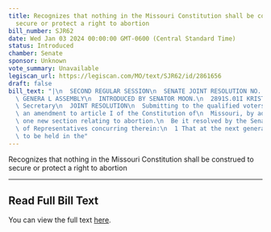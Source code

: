 ```yaml
---
title: Recognizes that nothing in the Missouri Constitution shall be construed to
  secure or protect a right to abortion
bill_number: SJR62
date: Wed Jan 03 2024 00:00:00 GMT-0600 (Central Standard Time)
status: Introduced
chamber: Senate
sponsor: Unknown
vote_summary: Unavailable
legiscan_url: https://legiscan.com/MO/text/SJR62/id/2861656
draft: false
bill_text: "|\n  SECOND REGULAR SESSION\n  SENATE JOINT RESOLUTION NO. 62\n  102ND\
  \ GENERA L ASSEMBLY\n  INTRODUCED BY SENATOR MOON.\n  2891S.01I KRISTINA MARTIN,\
  \ Secretary\n  JOINT RESOLUTION\n  Submitting to the qualified voters of Missouri,\
  \ an amendment to article I of the Constitution of\n  Missouri, by adding thereto\
  \ one new section relating to abortion.\n  Be it resolved by the Senate, the House\
  \ of Representatives concurring therein:\n  1 That at the next general election\
  \ to be held in the"
---
```

Recognizes that nothing in the Missouri Constitution shall be construed to secure or protect a right to abortion

---

## Read Full Bill Text

You can view the full text [here](https://legiscan.com/MO/text/SJR62/id/2861656).
